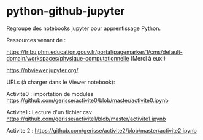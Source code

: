 # python-github-jupyter

Regroupe des notebooks jupyter pour apprentissage Python.

Ressources venant de :

https://tribu.phm.education.gouv.fr/portal/pagemarker/1/cms/default-domain/workspaces/physique-computationnelle
(Merci à eux!)

https://nbviewer.jupyter.org/

URLs (à charger dans le Viewer notebook):

Activite0 : importation de modules
https://github.com/gerisse/activite0/blob/master/activite0.ipynb

Activite1 : Lecture d'un fichier csv
https://github.com/gerisse/activite1/blob/master/activite1.ipynb

Activite 2 :
https://github.com/gerisse/activite2/blob/master/activite2.ipynb

